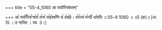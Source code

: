 +++
title = "05-4_1060 आ ययोस्त्रिंशतम्"

+++
आ꣡ ययो꣢꣯स्त्रि꣣ꣳश꣢तं꣣ त꣡ना꣢ स꣣ह꣡स्रा꣢णि च꣣ द꣡द्म꣢हे। त꣢र꣣त्स꣢ म꣣न्दी꣡ धा꣢वति ॥ 05-4:1060 ॥ ॥5 (हा)॥ [धा. 15 । उ नास्ति । स्व. 3।]